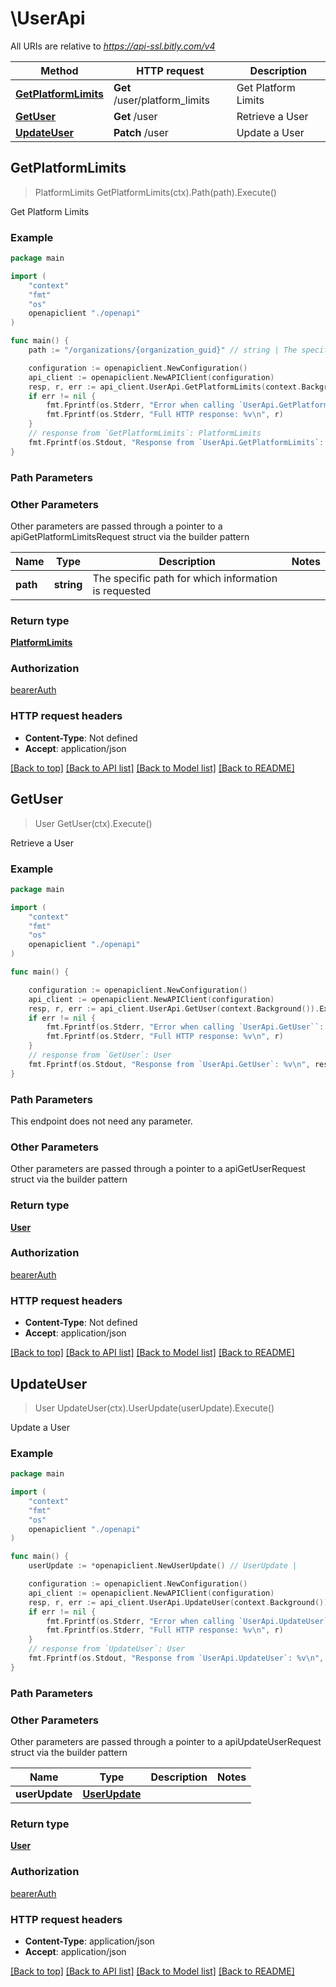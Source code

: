 # \UserApi

All URIs are relative to *https://api-ssl.bitly.com/v4*

Method | HTTP request | Description
------------- | ------------- | -------------
[**GetPlatformLimits**](UserApi.md#GetPlatformLimits) | **Get** /user/platform_limits | Get Platform Limits
[**GetUser**](UserApi.md#GetUser) | **Get** /user | Retrieve a User
[**UpdateUser**](UserApi.md#UpdateUser) | **Patch** /user | Update a User



## GetPlatformLimits

> PlatformLimits GetPlatformLimits(ctx).Path(path).Execute()

Get Platform Limits



### Example

```go
package main

import (
    "context"
    "fmt"
    "os"
    openapiclient "./openapi"
)

func main() {
    path := "/organizations/{organization_guid}" // string | The specific path for which information is requested (optional)

    configuration := openapiclient.NewConfiguration()
    api_client := openapiclient.NewAPIClient(configuration)
    resp, r, err := api_client.UserApi.GetPlatformLimits(context.Background()).Path(path).Execute()
    if err != nil {
        fmt.Fprintf(os.Stderr, "Error when calling `UserApi.GetPlatformLimits``: %v\n", err)
        fmt.Fprintf(os.Stderr, "Full HTTP response: %v\n", r)
    }
    // response from `GetPlatformLimits`: PlatformLimits
    fmt.Fprintf(os.Stdout, "Response from `UserApi.GetPlatformLimits`: %v\n", resp)
}
```

### Path Parameters



### Other Parameters

Other parameters are passed through a pointer to a apiGetPlatformLimitsRequest struct via the builder pattern


Name | Type | Description  | Notes
------------- | ------------- | ------------- | -------------
 **path** | **string** | The specific path for which information is requested | 

### Return type

[**PlatformLimits**](PlatformLimits.md)

### Authorization

[bearerAuth](../README.md#bearerAuth)

### HTTP request headers

- **Content-Type**: Not defined
- **Accept**: application/json

[[Back to top]](#) [[Back to API list]](../README.md#documentation-for-api-endpoints)
[[Back to Model list]](../README.md#documentation-for-models)
[[Back to README]](../README.md)


## GetUser

> User GetUser(ctx).Execute()

Retrieve a User



### Example

```go
package main

import (
    "context"
    "fmt"
    "os"
    openapiclient "./openapi"
)

func main() {

    configuration := openapiclient.NewConfiguration()
    api_client := openapiclient.NewAPIClient(configuration)
    resp, r, err := api_client.UserApi.GetUser(context.Background()).Execute()
    if err != nil {
        fmt.Fprintf(os.Stderr, "Error when calling `UserApi.GetUser``: %v\n", err)
        fmt.Fprintf(os.Stderr, "Full HTTP response: %v\n", r)
    }
    // response from `GetUser`: User
    fmt.Fprintf(os.Stdout, "Response from `UserApi.GetUser`: %v\n", resp)
}
```

### Path Parameters

This endpoint does not need any parameter.

### Other Parameters

Other parameters are passed through a pointer to a apiGetUserRequest struct via the builder pattern


### Return type

[**User**](User.md)

### Authorization

[bearerAuth](../README.md#bearerAuth)

### HTTP request headers

- **Content-Type**: Not defined
- **Accept**: application/json

[[Back to top]](#) [[Back to API list]](../README.md#documentation-for-api-endpoints)
[[Back to Model list]](../README.md#documentation-for-models)
[[Back to README]](../README.md)


## UpdateUser

> User UpdateUser(ctx).UserUpdate(userUpdate).Execute()

Update a User



### Example

```go
package main

import (
    "context"
    "fmt"
    "os"
    openapiclient "./openapi"
)

func main() {
    userUpdate := *openapiclient.NewUserUpdate() // UserUpdate | 

    configuration := openapiclient.NewConfiguration()
    api_client := openapiclient.NewAPIClient(configuration)
    resp, r, err := api_client.UserApi.UpdateUser(context.Background()).UserUpdate(userUpdate).Execute()
    if err != nil {
        fmt.Fprintf(os.Stderr, "Error when calling `UserApi.UpdateUser``: %v\n", err)
        fmt.Fprintf(os.Stderr, "Full HTTP response: %v\n", r)
    }
    // response from `UpdateUser`: User
    fmt.Fprintf(os.Stdout, "Response from `UserApi.UpdateUser`: %v\n", resp)
}
```

### Path Parameters



### Other Parameters

Other parameters are passed through a pointer to a apiUpdateUserRequest struct via the builder pattern


Name | Type | Description  | Notes
------------- | ------------- | ------------- | -------------
 **userUpdate** | [**UserUpdate**](UserUpdate.md) |  | 

### Return type

[**User**](User.md)

### Authorization

[bearerAuth](../README.md#bearerAuth)

### HTTP request headers

- **Content-Type**: application/json
- **Accept**: application/json

[[Back to top]](#) [[Back to API list]](../README.md#documentation-for-api-endpoints)
[[Back to Model list]](../README.md#documentation-for-models)
[[Back to README]](../README.md)

